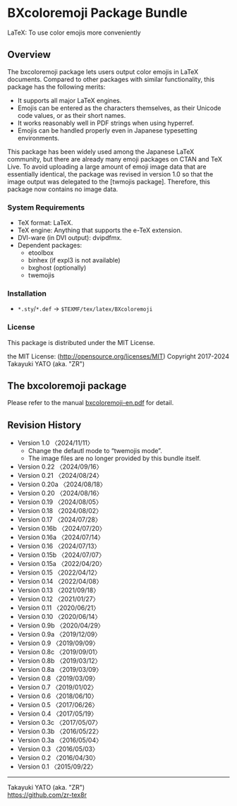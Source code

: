 BXcoloremoji Package Bundle
===========================

LaTeX: To use color emojis more conveniently

Overview
--------


The bxcoloremoji package lets users output color emojis in LaTeX
documents. Compared to other packages with similar functionality, this
package has the following merits:

  * It supports all major LaTeX engines.
  * Emojis can be entered as the characters themselves, as their Unicode
    code values, or as their short names.
  * It works reasonably well in PDF strings when using hyperref.
  * Emojis can be handled properly even in Japanese typesetting
    environments.

This package has been widely used among the Japanese LaTeX community,
but there are already many emoji packages on CTAN and TeX Live. To
avoid uploading a large amount of emoji image data that are essentially
identical, the package was revised in version 1.0 so that the image
output was delegated to the [twmojis package]. Therefore, this package
now contains no image data.

### System Requirements

  * TeX format: LaTeX.
  * TeX engine: Anything that supports the e-TeX extension.
  * DVI-ware (in DVI output): dvipdfmx.
  * Dependent packages:
      - etoolbox
      - binhex (if expl3 is not available)
      - bxghost (optionally)
      - twemojis

### Installation

  - `*.sty`/`*.def` → `$TEXMF/tex/latex/BXcoloremoji`

### License

This package is distributed under the MIT License.

the MIT License: (http://opensource.org/licenses/MIT)
Copyright 2017-2024 Takayuki YATO (aka. "ZR")


The bxcoloremoji package
------------------------

Please refer to the manual [bxcoloremoji-en.pdf] for detail.

[bxcoloremoji-en.pdf]: bxcoloremoji-en.pdf


Revision History
----------------

  * Version 1.0   〈2024/11/11〉
      - Change the defautl mode to “twemojis mode”.
      - The image files are no longer provided by this bundle itself.
  * Version 0.22  〈2024/09/16〉
  * Version 0.21  〈2024/08/24〉
  * Version 0.20a 〈2024/08/18〉
  * Version 0.20  〈2024/08/16〉
  * Version 0.19  〈2024/08/05〉
  * Version 0.18  〈2024/08/02〉
  * Version 0.17  〈2024/07/28〉
  * Version 0.16b 〈2024/07/20〉
  * Version 0.16a 〈2024/07/14〉
  * Version 0.16  〈2024/07/13〉
  * Version 0.15b 〈2024/07/07〉
  * Version 0.15a 〈2022/04/20〉
  * Version 0.15 〈2022/04/12〉
  * Version 0.14 〈2022/04/08〉
  * Version 0.13 〈2021/09/18〉
  * Version 0.12 〈2021/01/27〉
  * Version 0.11 〈2020/06/21〉
  * Version 0.10 〈2020/06/14〉
  * Version 0.9b 〈2020/04/29〉
  * Version 0.9a 〈2019/12/09〉
  * Version 0.9  〈2019/09/09〉
  * Version 0.8c 〈2019/09/01〉
  * Version 0.8b 〈2019/03/12〉
  * Version 0.8a 〈2019/03/09〉
  * Version 0.8  〈2019/03/09〉
  * Version 0.7  〈2019/01/02〉
  * Version 0.6  〈2018/06/10〉
  * Version 0.5  〈2017/06/26〉
  * Version 0.4  〈2017/05/19〉
  * Version 0.3c 〈2017/05/07〉
  * Version 0.3b 〈2016/05/22〉
  * Version 0.3a 〈2016/05/04〉
  * Version 0.3  〈2016/05/03〉
  * Version 0.2  〈2016/04/30〉
  * Version 0.1  〈2015/09/22〉

[twemojis package]: https://ctan.org/pkg/twemojis

--------------------
Takayuki YATO (aka. "ZR")  
https://github.com/zr-tex8r
